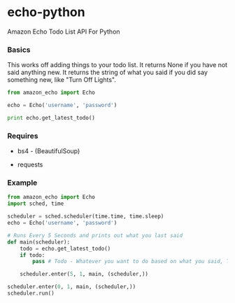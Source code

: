 # echo-python

Amazon Echo Todo List API For Python

### Basics
This works off adding things to your todo list. It returns None if you have not said anything new. It returns the string of what you said if you did say something new, like "Turn Off Lights".
```py
from amazon_echo import Echo

echo = Echo('username', 'password')

print echo.get_latest_todo()
```

### Requires
  - bs4 - (BeautifulSoup)

  - requests


### Example

``` py
from amazon_echo import Echo
import sched, time

scheduler = sched.scheduler(time.time, time.sleep)
echo = Echo('username', 'password')

# Runs Every 5 Seconds and prints out what you last said
def main(scheduler):
    todo = echo.get_latest_todo()
    if todo:
        pass # Todo - Whatever you want to do based on what you said, Turn on lights, Turn down heat, Etc...

    scheduler.enter(5, 1, main, (scheduler,))

scheduler.enter(0, 1, main, (scheduler,))
scheduler.run()
```
